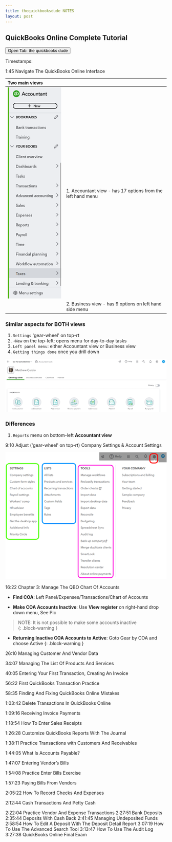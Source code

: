 ```yaml
---
title: thequickbooksdude NOTES
layout: post
---
```


## QuickBooks Online Complete Tutorial

<button onclick="myFunction()">Open Tab: the quickbooks dude</button>
<script>
function myFunction() {
  window.open("https://www.youtube.com/watch?v=aoWghI3kvpc");
}
</script>

Timestamps:  

1:45 Navigate The QuickBooks Online Interface

|Two main views||
|:--|:--|
|![Accountant](/assets/images/qbo.left.panel.png)|1. Accountant view - has 17 options from the left hand menu|
||2. Business view - has 9 options on left hand side menu|

### Similar aspects for BOTH views

  1. `Settings` 'gear-wheel' on top-rt
  2. `+New` on the top-left: opens menu for day-to-day tasks
  3. `Left panel menu`: either Accountant view or Business view
  4. `Getting things done` once you drill down

![](/assets/images/getting-things-done.700px.png)


### Differences

1. `Reports` menu on bottom-left **Accountant view**
  
   
9:10 Adjust ('gear-wheel' on top-rt) Company Settings & Account Settings

![](/assets/images/gear-settings_2024-06-19_09-49-27.png)

16:22 Chapter 3: Manage The QBO Chart Of Accounts  


- **Find COA**: Left Panel/Expenses/Transactions/Chart of Accounts  

- **Make COA Accounts Inactive**: Use **View register** on right-hand drop down menu,  See Pic  

>NOTE: It is not possible to make some accounts inactive  
{: .block-warning } 

- **Returning Inactive COA Accounts to Active**: Goto Gear by COA and choose Active
{: .block-warning }  


26:10 Managing Customer And Vendor Data 


34:07 Managing The List Of Products And Services 


40:05 Entering Your First Transaction, Creating An Invoice 


56:22 First QuickBooks Transaction Practice



58:35 Finding And Fixing QuickBooks Online Mistakes 



1:03:42 Delete Transactions In QuickBooks Online 


1:09:16 Receiving Invoice Payments 


1:18:54 How To Enter Sales Receipts 


1:26:28 Customize QuickBooks Reports With The Journal 



1:38:11 Practice Transactions with Customers And Receivables 



1:44:05 What Is Accounts Payable? 


1:47:07 Entering Vendor’s Bills 


1:54:08 Practice Enter Bills Exercise



1:57:23 Paying Bills From Vendors 



2:05:22 How To Record Checks And Expenses 


2:12:44 Cash Transactions And Petty Cash 



2:22:04 Practice Vendor And Expense Transactions 
2:27:51 Bank Deposits 
2:35:44 Deposits With Cash Back 
2:41:45 Managing Undeposited Funds 
2:58:54 How To Edit A Deposit With The Deposit Detail Report 
3:07:19 How To Use The Advanced Search Tool 
3:13:47 How To Use The Audit Log 
3:27:38 QuickBooks Online Final Exam 
